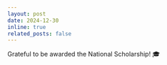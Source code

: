 ```yaml
---
layout: post
date: 2024-12-30
inline: true
related_posts: false
---
```



Grateful to be awarded the National Scholarship! 🎓